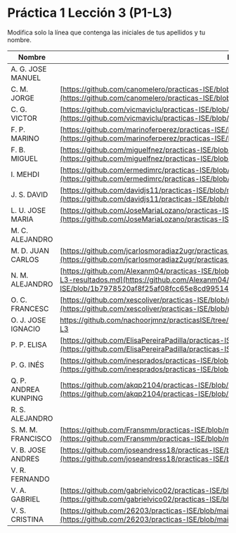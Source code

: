 # Práctica 1 Lección 3 (P1-L3)

Modifica solo la línea que contenga las iniciales de tus apellidos y tu nombre.

| Nombre       | Enlace                                                                   |
| --------------- | ---------------------------------------------------------- |
| A. G. JOSE MANUEL | <!--enlace-->                                                           |
| C. M. JORGE | [https://github.com/canomelero/practicas-ISE/blob/main/P1-L3-resultados.md](https://github.com/canomelero/practicas-ISE/blob/main/P1-L3-resultados.md)   |                                                        |
| C. G. VICTOR | [https://github.com/vicmaviclu/practicas-ISE/blob/main/P1-L3-resultados.md](https://github.com/vicmaviclu/practicas-ISE/blob/main/P1-L3-resultados.md) |
| F. P. MARINO | [https://github.com/marinoferperez/practicas-ISE/blob/main/P1-L3-resultados.md](https://github.com/marinoferperez/practicas-ISE/blob/main/P1-L3-resultados.md) |
| F. B. MIGUEL | [https://github.com/miguelfnez/practicas-ISE/blob/main/P1-L3-resultados.md](https://github.com/miguelfnez/practicas-ISE/blob/main/P1-L3-resultados.md) |
| I. MEHDI | [https://github.com/ermedimrc/practicas-ISE/blob/main/P1-L3-resultados.md](https://github.com/ermedimrc/practicas-ISE/blob/main/P1-L3-resultados.md)                                                           |
| J. S. DAVID | [https://github.com/davidjs11/practicas-ISE/blob/main/P1-L3-resultados.md](https://github.com/davidjs11/practicas-ISE/blob/main/P1-L3-resultados.md)
| L. U. JOSE MARIA | [https://github.com/JoseMariaLozano/practicas-ISE/blob/main/P1-L3-resultados.md](https://github.com/JoseMariaLozano/practicas-ISE/blob/main/P1-L3-resultados.md) |
| M. C. ALEJANDRO | <!--enlace-->                                                           |
| M. D. JUAN CARLOS | [https://github.com/jcarlosmoradiaz2ugr/practicas-ISE/blob/main/P1-L3.md](https://github.com/jcarlosmoradiaz2ugr/practicas-ISE/blob/main/P1-L3.md)  |
| N. M. ALEJANDRO | [https://github.com/Alexanm04/practicas-ISE/blob/1b7978520af8f25af08fcc65e8cd995144ca5019/P1-L3-resultados.md](https://github.com/Alexanm04/practicas-ISE/blob/1b7978520af8f25af08fcc65e8cd995144ca5019/P1-L3-resultados.md)                                                          |
| O. C. FRANCESC | [https://github.com/xescoliver/practicas-ISE/blob/main/P1-L3.md](https://github.com/xescoliver/practicas-ISE/blob/main/P1-L3.md) |
| O. J. JOSE IGNACIO | https://github.com/nachoorjmnz/practicasISE/tree/2032b7cc421f9ccc801a8191f10c8327ad8419db/P1-L3                                                          |
| P. P. ELISA | [https://github.com/ElisaPereiraPadilla/practicas-ISE/blob/main/P1-L3.md](https://github.com/ElisaPereiraPadilla/practicas-ISE/blob/main/P1-L3.md)                                                           |
| P. G. INÉS | [https://github.com/inesprados/practicas-ISE/blob/main/P1-L3-resultados.md](https://github.com/inesprados/practicas-ISE/blob/main/P1-L3-resultados.md) |
| Q. P. ANDREA KUNPING | [https://github.com/akqp2104/practicas-ISE/blob/main/P1-L3-resultados.md](https://github.com/akqp2104/practicas-ISE/blob/main/P1-L3-resultados.md)                                                           |
| R. S. ALEJANDRO | <!--enlace-->                                                           |
| S. M. M. FRANCISCO | [https://github.com/Fransmm/practicas-ISE/blob/main/P1-L3-resultado.md](https://github.com/Fransmm/practicas-ISE/blob/main/P1-L3-resultado.md)                                                          |
| V. B. JOSE ANDRES | [https://github.com/joseandress18/practicas-ISE/blob/main/P1-L3-resultados.md](https://github.com/joseandress18/practicas-ISE/blob/main/P1-L3-resultados.md)                                                           |
| V. R. FERNANDO | <!--enlace-->                                                           |
| V. A. GABRIEL | [https://github.com/gabrielvico02/practicas-ISE/blob/main/P1-L3-resultados.md](https://github.com/gabrielvico02/practicas-ISE/blob/main/P1-L3-resultados.md)                                                           |
| V. S. CRISTINA |[https://github.com/26203/practicas-ISE/blob/main/P1-L3-resultados.md](https://github.com/26203/practicas-ISE/blob/main/P1-L3-resultados.md)|
